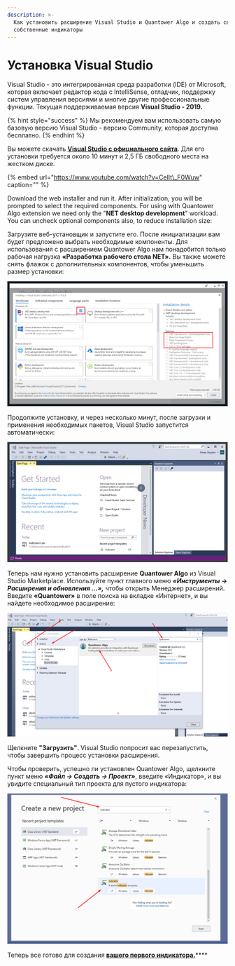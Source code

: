 ```yaml
---
description: >-
  Как установить расширение Visual Studio и Quantower Algo и создать свои
  собственные индикаторы
---
```


# Установка Visual Studio

Visual Studio - это интегрированная среда разработки \(IDE\) от Microsoft, которая включает редактор кода с IntelliSense, отладчик, поддержку систем управления версиями и многие другие профессиональные функции. Текущая поддерживаемая версия **Visual Studio - 2019.**

{% hint style="success" %}
Мы рекомендуем вам использовать самую базовую версию Visual Studio - версию Community, которая доступна бесплатно.
{% endhint %}

Вы можете скачать [**Visual Studio с официального сайта**](https://visualstudio.microsoft.com/ru/thank-you-downloading-visual-studio/?sku=Community&rel=16). Для его установки требуется около 10 минут и 2,5 ГБ свободного места на жестком диске.

{% embed url="https://www.youtube.com/watch?v=CelIt\_F0Wuw" caption="" %}

Download the web installer and run it. After initialization, you will be prompted to select the required components. For using with Quantower Algo extension we need only the "**NET desktop development**" workload. You can uncheck optional components also, to reduce installation size:

Загрузите веб-установщик и запустите его. После инициализации вам будет предложено выбрать необходимые компоненты. Для использования с расширением Quantower Algo нам понадобится только рабочая нагрузка **«Разработка рабочего стола NET».** Вы также можете снять флажок с дополнительных компонентов, чтобы уменьшить размер установки:

![&#x41C;&#x438;&#x43D;&#x438;&#x43C;&#x430;&#x43B;&#x44C;&#x43D;&#x430;&#x44F; &#x43D;&#x435;&#x43E;&#x431;&#x445;&#x43E;&#x434;&#x438;&#x43C;&#x430;&#x44F; &#x443;&#x441;&#x442;&#x430;&#x43D;&#x43E;&#x432;&#x43A;&#x430;](../.gitbook/assets/screenshot_1dd.png)

Продолжите установку, и через несколько минут, после загрузки и применения необходимых пакетов, Visual Studio запустится автоматически:

![&#x41F;&#x440;&#x435;&#x434;&#x441;&#x442;&#x430;&#x432;&#x43B;&#x435;&#x43D;&#x438;&#x435; Visual Studio 2019 &#x43F;&#x43E; &#x443;&#x43C;&#x43E;&#x43B;&#x447;&#x430;&#x43D;&#x438;&#x44E;](../.gitbook/assets/default-view-of-visual-studio.png)

Теперь нам нужно установить расширение **Quantower Algo** из Visual Studio Marketplace. Используйте пункт главного меню _**«Инструменты -&gt; Расширения и обновления ...»,**_ чтобы открыть Менеджер расширений. Введите **«Quantower»** в поле поиска на вкладке «Интернет», и вы найдете необходимое расширение:

![&#x41E;&#x43A;&#x43D;&#x43E; &#x440;&#x430;&#x441;&#x448;&#x438;&#x440;&#x435;&#x43D;&#x438;&#x439; &#x438; &#x43E;&#x431;&#x43D;&#x43E;&#x432;&#x43B;&#x435;&#x43D;&#x438;&#x439;](../.gitbook/assets/extensions-manager.png)

Щелкните **"Загрузить"**. Visual Studio попросит вас перезапустить, чтобы завершить процесс установки расширения.

Чтобы проверить, успешно ли установлен Quantower Algo, щелкните пункт меню _**«Файл -&gt; Создать -&gt; Проект»**_, введите «Индикатор», и вы увидите специальный тип проекта для пустого индикатора:

![&#x41E;&#x43A;&#x43D;&#x43E; &#x43D;&#x43E;&#x432;&#x43E;&#x433;&#x43E; &#x43F;&#x440;&#x43E;&#x435;&#x43A;&#x442;&#x430;](../.gitbook/assets/image%20%2854%29.png)

Теперь все готово для создания [**вашего первого индикатора.**](https://app.gitbook.com/@quantower/s/quantower-ru/~/drafts/-MbWdSvrjFLRXlV514IW/quantower-algo/simple-indicator)\*\*\*\*

